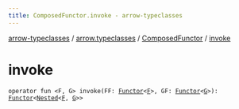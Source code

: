 ```yaml
---
title: ComposedFunctor.invoke - arrow-typeclasses
---
```


[arrow-typeclasses](../../index.html) / [arrow.typeclasses](../index.html) / [ComposedFunctor](index.html) / [invoke](./invoke.html)

# invoke

`operator fun <F, G> invoke(FF: `[`Functor`](../-functor/index.html)`<`[`F`](invoke.html#F)`>, GF: `[`Functor`](../-functor/index.html)`<`[`G`](invoke.html#G)`>): `[`Functor`](../-functor/index.html)`<`[`Nested`](../-nested.html)`<`[`F`](invoke.html#F)`, `[`G`](invoke.html#G)`>>`